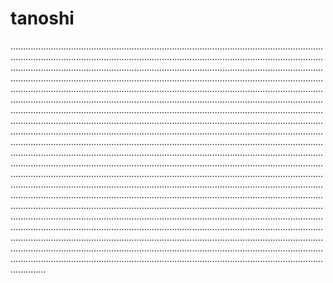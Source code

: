 # tanoshi
..........................................................................................................................................................................................................................................................................................................................................................................................................................................................................................................................................................................................................................................................................................................................................................................................................................................................................................................................................................................................................................................................................................................................................................................................................................................................................................................................................................................................................................................................................................................................................................................................................................................................................................................................................................................................................................................................................................................................................................................................................................................................................................................................................................................................................................................................................................................................................................................................................................................................................................................................................................................................................................................................................................................................
